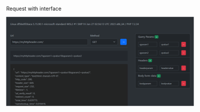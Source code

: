 Request with interface

![screen.png](https://raw.githubusercontent.com/amid-pro/Request/master/screen.png)
